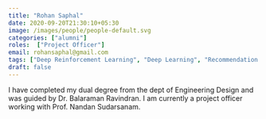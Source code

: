```yaml
---
title: "Rohan Saphal"
date: 2020-09-20T21:30:10+05:30
image: /images/people/people-default.svg
categories: ["alumni"]
roles:  ["Project Officer"]
email: rohansaphal@gmail.com
tags: ["Deep Reinforcement Learning", "Deep Learning", "Recommendation Systems", "Robotic Control"]
draft: false
---
```

I have completed my dual degree from the dept of Engineering Design and was guided by Dr. Balaraman Ravindran. I am currently a project officer working with Prof. Nandan Sudarsanam.